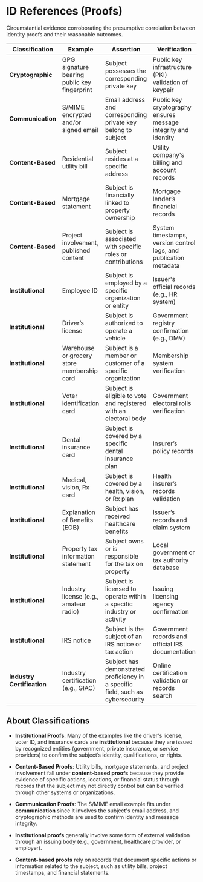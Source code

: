 # ID References (Proofs)
Circumstantial evidence corroborating the presumptive correlation between identity proofs and their reasonable outcomes.

| Classification            | Example                                | Assertion                                        | Verification                                         | Authority                      |
|---------------------------|--------------------------------------------------|-----------------------------------------------------------|------------------------------------------------------------|----------------------------------------|
| **Cryptographic**          | GPG signature bearing public key fingerprint     | Subject possesses the corresponding private key            | Public key infrastructure (PKI) validation of keypair       | Self-validated through cryptographic system |
| **Communication**          | S/MIME encrypted and/or signed email             | Email address and corresponding private key belong to subject | Public key cryptography ensures message integrity and identity | Email service provider, cryptographic system |
| **Content-Based**          | Residential utility bill                         | Subject resides at a specific address                      | Utility company's billing and account records               | Utility company                        |
| **Content-Based**          | Mortgage statement                               | Subject is financially linked to property ownership        | Mortgage lender’s financial records                          | Mortgage lender                        |
| **Content-Based**          | Project involvement, published content           | Subject is associated with specific roles or contributions | System timestamps, version control logs, and publication metadata | System records, version control system  |
| **Institutional**          | Employee ID                                      | Subject is employed by a specific organization or entity   | Issuer's official records (e.g., HR system)                 | Employer                               |
| **Institutional**          | Driver’s license                                 | Subject is authorized to operate a vehicle                 | Government registry confirmation (e.g., DMV)                | Government (e.g., Department of Motor Vehicles) |
| **Institutional**          | Warehouse or grocery store membership card       | Subject is a member or customer of a specific organization | Membership system verification                               | Retailer or membership organization    |
| **Institutional**          | Voter identification card                        | Subject is eligible to vote and registered with an electoral body | Government electoral rolls verification                     | Government (e.g., Election Commission)  |
| **Institutional**          | Dental insurance card                            | Subject is covered by a specific dental insurance plan    | Insurer’s policy records                                    | Insurance provider                     |
| **Institutional**          | Medical, vision, Rx card                         | Subject is covered by a health, vision, or Rx plan         | Health insurer’s records validation                          | Insurance provider                     |
| **Institutional**          | Explanation of Benefits (EOB)                    | Subject has received healthcare benefits                    | Issuer’s records and claim system                            | Healthcare provider or insurer         |
| **Institutional**          | Property tax information statement               | Subject owns or is responsible for the tax on property     | Local government or tax authority database                  | Local government/tax authority         |
| **Institutional**          | Industry license (e.g., amateur radio)           | Subject is licensed to operate within a specific industry or activity | Issuing licensing agency confirmation                        | Licensing authority (e.g., FCC)        |
| **Institutional**          | IRS notice                                        | Subject is the subject of an IRS notice or tax action      | Government records and official IRS documentation           | Government (IRS)                       |
| **Industry Certification** | Industry certification (e.g., GIAC)               | Subject has demonstrated proficiency in a specific field, such as cybersecurity | Online certification validation or records search           | Certifying authority (e.g., GIAC)      |


## About Classifications

- **Institutional Proofs**: Many of the examples like the driver's license, voter ID, and insurance cards are **institutional** because they are issued by recognized entities (government, private insurance, or service providers) to confirm the subject’s identity, qualifications, or rights.
  
- **Content-Based Proofs**: Utility bills, mortgage statements, and project involvement fall under **content-based proofs** because they provide evidence of specific actions, locations, or financial status through records that the subject may not directly control but can be verified through other systems or organizations.

- **Communication Proofs**: The S/MIME email example fits under **communication** since it involves the subject's email address, and cryptographic methods are used to confirm identity and message integrity.

- **Institutional proofs** generally involve some form of external validation through an issuing body (e.g., government, healthcare provider, or employer).
- **Content-based proofs** rely on records that document specific actions or information related to the subject, such as utility bills, project timestamps, and financial statements.
